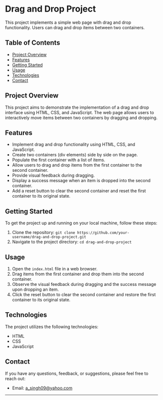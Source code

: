 # Drag and Drop Project

This project implements a simple web page with drag and drop functionality. Users can drag and drop items between two containers.

## Table of Contents
- [Project Overview](#project-overview)
- [Features](#features)
- [Getting Started](#getting-started)
- [Usage](#usage)
- [Technologies](#technologies)
- [Contact](#contact)

## Project Overview

This project aims to demonstrate the implementation of a drag and drop interface using HTML, CSS, and JavaScript. The web page allows users to interactively move items between two containers by dragging and dropping.

## Features

- Implement drag and drop functionality using HTML, CSS, and JavaScript.
- Create two containers (div elements) side by side on the page.
- Populate the first container with a list of items.
- Allow users to drag and drop items from the first container to the second container.
- Provide visual feedback during dragging.
- Display a success message when an item is dropped into the second container.
- Add a reset button to clear the second container and reset the first container to its original state.

## Getting Started

To get the project up and running on your local machine, follow these steps:

1. Clone the repository: `git clone https://github.com/your-username/drag-and-drop-project.git`
2. Navigate to the project directory: `cd drag-and-drop-project`

## Usage

1. Open the `index.html` file in a web browser.
2. Drag items from the first container and drop them into the second container.
3. Observe the visual feedback during dragging and the success message upon dropping an item.
4. Click the reset button to clear the second container and restore the first container to its original state.

## Technologies

The project utilizes the following technologies:

- HTML
- CSS
- JavaScript

## Contact

If you have any questions, feedback, or suggestions, please feel free to reach out:

- Email: a_singh09@yahoo.com

---
